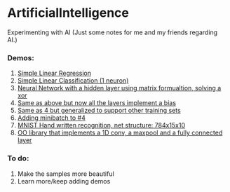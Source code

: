 # ArtificialIntelligence

Experimenting with AI (Just some notes for me and my friends regarding AI.)

### Demos:
1. [Simple Linear Regression](http://htmlpreview.github.io/?https://github.com/aguaviva/ArtificialIntelligence/blob/master/SimpleLinearRegression.html)
2. [Simple Linear Classification (1 neuron)](http://htmlpreview.github.io/?https://github.com/aguaviva/ArtificialIntelligence/blob/master/SimpleLinearClassification.html)
3. [Neural Network with a hidden layer using matrix formualtion, solving a xor](http://htmlpreview.github.io/?https://github.com/aguaviva/ArtificialIntelligence/blob/master/NeuralNetworkBackPropWithMatrices.html)
4. [Same as above but now all the layers implement a bias](http://htmlpreview.github.io/?https://github.com/aguaviva/ArtificialIntelligence/blob/master/NeuralNetworkBackPropWithMatricesAndBias.html)
5. [Same as 4 but generalized to support other training sets](http://htmlpreview.github.io/?https://github.com/aguaviva/ArtificialIntelligence/blob/master/GenericDistRegression.html)
5. [Adding minibatch to #4](http://htmlpreview.github.io/?https://github.com/aguaviva/ArtificialIntelligence/blob/master/NeuralNetworkBackPropWithMatricesAndBiasMiniBatch.html)
6. [MNIST Hand written recognition, net structure: 784x15x10](http://aguaviva.github.io/ai/MnistNonConv.html)
7. [OO library that implements a 1D conv, a maxpool and a fully connected layer](http://aguaviva.github.io/ai/NeuralNetworkBackPropWithMatricesAndBiasConv.html)

### To do:
1. Make the samples more beautiful
2. Learn more/keep adding demos



